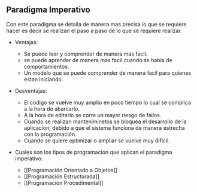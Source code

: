 ## Paradigma Imperativo

Con este paradigma se detalla de manera mas precisa lo que se requiere hacer es decir se realizan el paso a paso de lo que se requiere realizar.

- Ventajas:
	+ Se puede leer y comprender de manera mas facil.
	+ se puede aprender de manera mas facil cuando se habla de comportamientos.
	+ Un modelo que se puede comprender de manera facil para quienes estan iniciando.

- Desventajas:
	- El codigo se vuelve muy amplio en poco tiempo lo cual se complica a la hora de abarcarlo.
	- A la hora de editarlo se corre un mayor riesgo de fallos.
	- Cuando se realizan manteniminetos se bloquea el desarrollo de la aplicacion, debido a que el sistema funciona de manera estrecha con la programación.
	- Cuando se quiere optimizar o ampliar se vuelve muy dificil.


- Cuales son los tipos de programacion que aplican el paradigma imperativo:

	- [[Programación Orientado a Objetos]]
	- [[Programación Estructurada]]
	- [[Programación Procedimental]]


